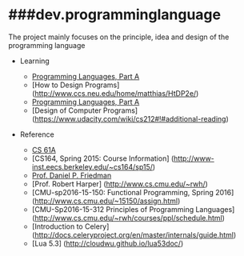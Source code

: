 ###dev.programminglanguage
========
The project mainly focuses on the principle, idea and design of the programming language

* Learning
   - [Programming Languages, Part A](https://www.coursera.org/learn/programming-languages/home/welcome)
   - [How to Design Programs] (http://www.ccs.neu.edu/home/matthias/HtDP2e/)
   - [Programming Languages, Part A](https://www.coursera.org/learn/programming-languages)
   - [Design of Computer Programs] (https://www.udacity.com/wiki/cs212#!#additional-reading)

* Reference  
  - [CS 61A](http://cs61a.org/articles/about.html)
  - [CS164, Spring 2015: Course Information] (http://www-inst.eecs.berkeley.edu/~cs164/sp15/)
  - [Prof. Daniel P. Friedman](http://www.cs.indiana.edu/~dfried/)
  - [Prof. Robert Harper] (http://www.cs.cmu.edu/~rwh/)
  - [CMU-sp2016-15-150: Functional Programming, Spring 2016] (http://www.cs.cmu.edu/~15150/assign.html)
  - [CMU-Sp2016-15-312 Principles of Programming Languages] (http://www.cs.cmu.edu/~rwh/courses/ppl/schedule.html)
  - [Introduction to Celery] (http://docs.celeryproject.org/en/master/internals/guide.html)
  - [Lua 5.3] (http://cloudwu.github.io/lua53doc/)
